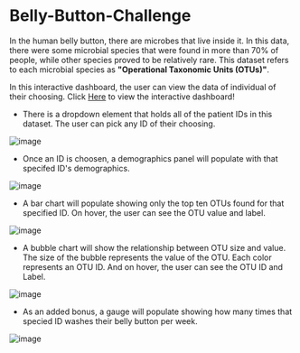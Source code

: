 # Belly-Button-Challenge



In the human belly button, there are microbes that live inside it. In this data, there were some microbial species that were found in more than 70% of people, while other species proved to be relatively rare. This dataset refers to each microbial species as **"Operational Taxonomic Units (OTUs)"**. 

In this interactive dashboard, the user can view the data of individual of their choosing. 
Click [Here](http://127.0.0.1:5500/index.html) to view the interactive dashboard!

- There is a dropdown element that holds all of the patient IDs in this dataset. The user can pick any ID of their choosing.


![image](https://user-images.githubusercontent.com/115582691/228507507-1a97c250-da33-4782-a5e9-d44da109ea8a.png)


- Once an ID is choosen, a demographics panel will populate with that specifed ID's demographics.

![image](https://user-images.githubusercontent.com/115582691/228508623-a99725c5-ecf3-408f-abfd-4f3b0299177c.png)


- A bar chart will populate showing only the top ten OTUs found for that specified ID. On hover, the user can see the OTU value and label.

![image](https://user-images.githubusercontent.com/115582691/228515696-3865fd1b-211f-4378-aa37-323c1b6558b9.png)


- A bubble chart will show the relationship between OTU size and value. The size of the bubble represents the value of the OTU. Each color represents an OTU ID. And on hover, the user can see the OTU ID and Label.

![image](https://user-images.githubusercontent.com/115582691/228511619-3b9235f8-4524-47fd-b038-d579777e72c0.png)

- As an added bonus, a gauge will populate showing how many times that specied ID washes their belly button per week.

![image](https://user-images.githubusercontent.com/115582691/228509799-e77fa3c6-4b51-4210-b6bc-9e914f2852a9.png)
